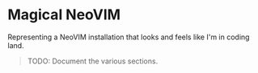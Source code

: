 # Magical NeoVIM

Representing a NeoVIM installation that looks and feels like I'm in coding land.

> TODO: Document the various sections.
